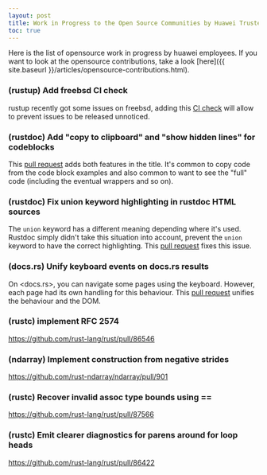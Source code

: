 ```yaml
---
layout: post
title: Work in Progress to the Open Source Communities by Huawei Trusted Programming 
toc: true
---
```


Here is the list of opensource work in progress by huawei employees. If you want to look at the opensource contributions, take a look [here]({{ site.baseurl }}/articles/opensource-contributions.html).

### (rustup) Add freebsd CI check

rustup recently got some issues on freebsd, adding this [CI check](https://github.com/rust-lang/rustup/pull/2783) will allow to prevent issues to be released unnoticed.

### (rustdoc) Add "copy to clipboard" and "show hidden lines" for codeblocks

This [pull request](https://github.com/rust-lang/rust/pull/86892) adds both features in the title. It's common to copy code from the code block examples and also common to want to see the "full" code (including the eventual wrappers and so on).

### (rustdoc) Fix union keyword highlighting in rustdoc HTML sources

The `union` keyword has a different meaning depending where it's used. Rustdoc simply didn't take this situation into account, prevent the `union` keyword to have the correct highlighting. This [pull request](https://github.com/rust-lang/rust/pull/87428) fixes this issue.

### (docs.rs) Unify keyboard events on docs.rs results

On <docs.rs>, you can navigate some pages using the keyboard. However, each page had its own handling for this behaviour. This [pull request](https://github.com/rust-lang/docs.rs/pull/1452) unifies the behaviour and the DOM.

### (rustc) implement RFC 2574

https://github.com/rust-lang/rust/pull/86546

### (ndarray) Implement construction from negative strides

<https://github.com/rust-ndarray/ndarray/pull/901>

### (rustc) Recover invalid assoc type bounds using ==

<https://github.com/rust-lang/rust/pull/87566>

### (rustc) Emit clearer diagnostics for parens around for loop heads

<https://github.com/rust-lang/rust/pull/86422>
